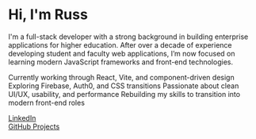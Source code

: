 # Hi, I'm Russ 
I'm a full-stack developer with a strong background in building enterprise applications for higher education. 
After over a decade of experience developing student and faculty web applications, I’m now focused on learning modern JavaScript frameworks and front-end technologies.

Currently working through React, Vite, and component-driven design
Exploring Firebase, Auth0, and CSS transitions
Passionate about clean UI/UX, usability, and performance
Rebuilding my skills to transition into modern front-end roles

[LinkedIn](https://www.linkedin.com/in/russell-calianno/)  
[GitHub Projects](https://github.com/YOUR_USERNAME?tab=repositories)
